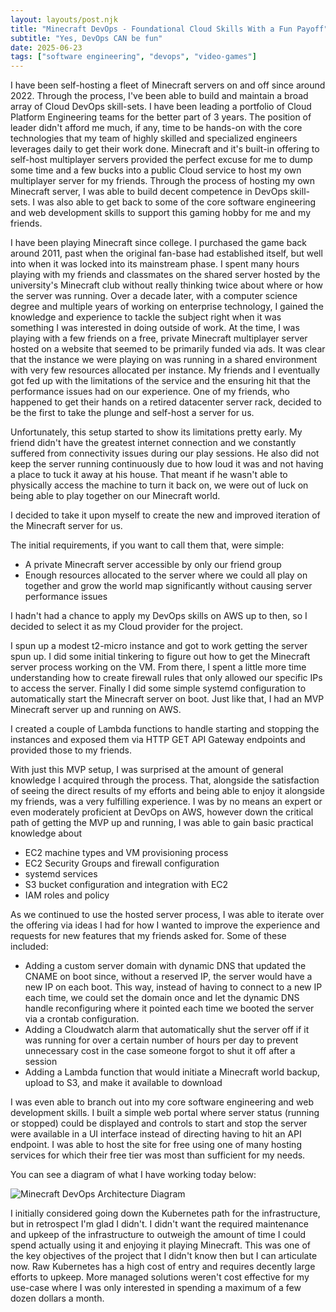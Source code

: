 ```yaml
---
layout: layouts/post.njk
title: "Minecraft DevOps - Foundational Cloud Skills With a Fun Payoff"
subtitle: "Yes, DevOps CAN be fun"
date: 2025-06-23
tags: ["software engineering", "devops", "video-games"]
---
```



I have been self-hosting a fleet of Minecraft servers on and off since around 2022. Through the process, I've been able to build and maintain a broad array of Cloud DevOps skill-sets. I have been leading a portfolio of Cloud Platform Engineering teams for the better part of 3 years. The position of leader didn't afford me much, if any, time to be hands-on with the core technologies that my team of highly skilled and specialized engineers leverages daily to get their work done. Minecraft and it's built-in offering to self-host multiplayer servers provided the perfect excuse for me to dump some time and a few bucks into a public Cloud service to host my own multiplayer server for my friends. Through the process of hosting my own Minecraft server, I was able to build decent competence in DevOps skill-sets. I was also able to get back to some of the core software engineering and web development skills to support this gaming hobby for me and my friends.
 
I have been playing Minecraft since college. I purchased the game back around 2011, past when the original fan-base had established itself, but well into when it was locked into its mainstream phase. I spent many hours playing with my friends and classmates on the shared server hosted by the university's Minecraft club without really thinking twice about where or how the server was running. Over a decade later, with a computer science degree and multiple years of working on enterprise technology, I gained the knowledge and experience to tackle the subject right when it was something I was interested in doing outside of work. At the time, I was playing with a few friends on a free, private Minecraft multiplayer server hosted on a website that seemed to be primarily funded via ads. It was clear that the instance we were playing on was running in a shared environment with very few resources allocated per instance. My friends and I eventually got fed up with the limitations of the service and the ensuring hit that the performance issues had on our experience. One of my friends, who happened to get their hands on a retired datacenter server rack, decided to be the first to take the plunge and self-host a server for us. 
 
Unfortunately, this setup started to show its limitations pretty early. My friend didn't have the greatest internet connection and we constantly suffered from connectivity issues during our play sessions. He also did not keep the server running continuously due to how loud it was and not having a place to tuck it away at his house. That meant if he wasn't able to physically access the machine to turn it back on, we were out of luck on being able to play together on our Minecraft world.

I decided to take it upon myself to create the new and improved iteration of the Minecraft server for us.

The initial requirements, if you want to call them that, were simple:
- A private Minecraft server accessible by only our friend group
- Enough resources allocated to the server where we could all play on together and grow the world map significantly without causing server performance issues

I hadn't had a chance to apply my DevOps skills on AWS up to then, so I decided to select it as my Cloud provider for the project.

I spun up a modest t2-micro instance and got to work getting the server spun up. I did some initial tinkering to figure out how to get the Minecraft server process working on the VM. From there, I spent a little more time understanding how to create firewall rules that only allowed our specific IPs to access the server. Finally I did some simple systemd configuration to automatically start the Minecraft server on boot. Just like that, I had an MVP Minecraft server up and running on AWS.

I created a couple of Lambda functions to handle starting and stopping the instances and exposed them via HTTP GET API Gateway endpoints and provided those to my friends.

With just this MVP setup, I was surprised at the amount of general knowledge I acquired through the process. That, alongside the satisfaction of seeing the direct results of my efforts and being able to enjoy it alongside my friends, was a very fulfilling experience. I was by no means an expert or even moderately proficient at DevOps on AWS, however down the critical path of getting the MVP up and running, I was able to gain basic practical knowledge about
- EC2 machine types and VM provisioning process
- EC2 Security Groups and firewall configuration
- systemd services
- S3 bucket configuration and integration with EC2
- IAM roles and policy

As we continued to use the hosted server process, I was able to iterate over the offering via ideas I had for how I wanted to improve the experience and requests for new features that my friends asked for. Some of these included:

- Adding a custom server domain with dynamic DNS that updated the CNAME on boot since, without a reserved IP, the server would have a new IP on each boot. This way, instead of having to connect to a new IP each time, we could set the domain once and let the dynamic DNS handle reconfiguring where it pointed each time we booted the server via a crontab configuration.
- Adding a Cloudwatch alarm that automatically shut the server off if it was running for over a certain number of hours per day to prevent unnecessary cost in the case someone forgot to shut it off after a session
- Adding a Lambda function that would initiate a Minecraft world backup, upload to S3, and make it available to download

I was even able to branch out into my core software engineering and web development skills. I built a simple web portal where server status (running or stopped) could be displayed and controls to start and stop the server were available in a UI interface instead of directing having to hit an API endpoint. I was able to host the site for free using one of many hosting services for which their free tier was most than sufficient for my needs.

You can see a diagram of what I have working today below:

![Minecraft DevOps Architecture Diagram](/assets/images/minecraftdevops.jpg)

I initially considered going down the Kubernetes path for the infrastructure, but in retrospect I'm glad I didn't. I didn't want the required maintenance and upkeep of the infrastructure to outweigh the amount of time I could spend actually using it and enjoying it playing Minecraft. This was one of the key objectives of the project that I didn't know then but I can articulate now. Raw Kubernetes has a high cost of entry and requires decently large efforts to upkeep. More managed solutions weren't cost effective for my use-case where I was only interested in spending a maximum of a few dozen dollars a month.